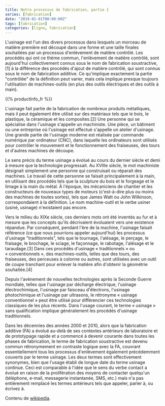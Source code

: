 ```yaml
---
title: Notre processus de fabrication, partie I
series: [fabrication]
date: "2019-01-01T00:00:00Z"
tags: [fabrication]
categories: [ligne, fabrication]
---
```

L'usinage est l'un des divers processus dans lesquels un morceau de matière première est découpé dans une forme et une taille finales souhaitées par un processus d'enlèvement de matière contrôlé. Les procédés qui ont ce thème commun, l'enlèvement de matière contrôlé, sont aujourd'hui collectivement connus sous le nom de fabrication soustractive,[1] à la différence des procédés d'ajout de matière contrôlé, qui sont connus sous le nom de fabrication additive. Ce qu'implique exactement la partie "contrôlée" de la définition peut varier, mais cela implique presque toujours l'utilisation de machines-outils (en plus des outils électriques et des outils à main).

{{% productInfo_fr %}}

L'usinage fait partie de la fabrication de nombreux produits métalliques, mais il peut également être utilisé sur des matériaux tels que le bois, le plastique, la céramique et les composites.[2] Une personne qui se spécialise dans l'usinage s'appelle un machiniste. Une pièce, un bâtiment ou une entreprise où l'usinage est effectué s'appelle un atelier d'usinage. Une grande partie de l'usinage moderne est réalisée par commande numérique par ordinateur (CNC), dans laquelle les ordinateurs sont utilisés pour contrôler le mouvement et le fonctionnement des fraiseuses, des tours et d'autres machines de découpe.

Le sens précis du terme usinage a évolué au cours du dernier siècle et demi à mesure que la technologie progressait. Au XVIIIe siècle, le mot machiniste désignait simplement une personne qui construisait ou réparait des machines. Le travail de cette personne se faisait principalement à la main, en utilisant des procédés tels que la sculpture du bois et le forgeage et le limage à la main du métal. À l'époque, les mécaniciens de chantier et les constructeurs de nouveaux types de moteurs (c'est-à-dire plus ou moins des machines de toutes sortes), tels que James Watt ou John Wilkinson, correspondaient à la définition. Le nom machine-outil et le verbe usiner (usiné, usinage) n'existaient pas encore.

Vers le milieu du XIXe siècle, ces derniers mots ont été inventés au fur et à mesure que les concepts qu'ils décrivaient évoluaient vers une existence répandue. Par conséquent, pendant l'ère de la machine, l'usinage faisait référence (ce que nous pourrions appeler aujourd'hui) les processus d'usinage "traditionnels", tels que le tournage, l'alésage, le perçage, le fraisage, le brochage, le sciage, le façonnage, le rabotage, l'alésage et le taraudage.[3] Dans ces procédés d'usinage « traditionnels » ou « conventionnels », des machines-outils, telles que des tours, des fraiseuses, des perceuses à colonne ou autres, sont utilisées avec un outil de coupe tranchant pour enlever la matière afin d'obtenir la géométrie souhaitée.[4]

Depuis l'avènement de nouvelles technologies après la Seconde Guerre mondiale, telles que l'usinage par décharge électrique, l'usinage électrochimique, l'usinage par faisceau d'électrons, l'usinage photochimique et l'usinage par ultrasons, le rétronyme « usinage conventionnel » peut être utilisé pour différencier ces technologies classiques de les plus récents. Dans l'usage courant, le terme « usinage » sans qualification implique généralement les procédés d'usinage traditionnels.

Dans les décennies des années 2000 et 2010, alors que la fabrication additive (FA) a évolué au-delà de ses contextes antérieurs de laboratoire et de prototypage rapide et a commencé à devenir courante dans toutes les phases de fabrication, le terme de fabrication soustractive est devenu commun rétronymement en contraste logique avec la FA, couvrant essentiellement tous les processus d'enlèvement également précédemment couverts par le terme usinage. Les deux termes sont effectivement synonymes, bien que l'usage établi de longue date du terme usinage continue. Ceci est comparable à l'idée que le sens du verbe contact a évolué en raison de la prolifération des moyens de contacter quelqu'un (téléphone, e-mail, messagerie instantanée, SMS, etc.) mais n'a pas entièrement remplacé les termes antérieurs tels que appeler, parler à, ou écrivez à.

Contenu de [wikipedia](https://en.wikipedia.org/wiki/Machining).